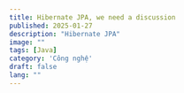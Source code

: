 ```yaml
---
title: Hibernate JPA, we need a discussion
published: 2025-01-27
description: "Hibernate JPA"
image: ""
tags: [Java]
category: 'Công nghệ'
draft: false
lang: ""
---
```


